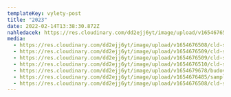 ```yaml
---
templateKey: vylety-post
title: "2023"
date: 2022-02-14T13:38:30.872Z
nahledacek: https://res.cloudinary.com/dd2ejj6yt/image/upload/v1654676508/cld-sample-2.jpg
media:
  - https://res.cloudinary.com/dd2ejj6yt/image/upload/v1654676508/cld-sample-2.jpg
  - https://res.cloudinary.com/dd2ejj6yt/image/upload/v1654676509/cld-sample-3.jpg
  - https://res.cloudinary.com/dd2ejj6yt/image/upload/v1654676509/cld-sample-4.jpg
  - https://res.cloudinary.com/dd2ejj6yt/image/upload/v1654676510/cld-sample-5.jpg
  - https://res.cloudinary.com/dd2ejj6yt/image/upload/v1654679678/budova_oqtiba.jpg
  - https://res.cloudinary.com/dd2ejj6yt/image/upload/v1654676485/sample.jpg
  - https://res.cloudinary.com/dd2ejj6yt/image/upload/v1654676508/cld-sample.jpg
---
```

